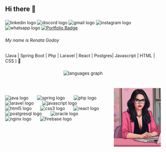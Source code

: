 <h2 align="left">Hi there 👋</h2>

###

<div align="left">
  <img src="https://img.shields.io/static/v1?message=LinkedIn&logo=linkedin&label=&color=cc57cf&logoColor=white&labelColor=cc57cf&style=flat" height="20" alt="linkedin logo"  />
  <img src="https://img.shields.io/static/v1?message=Discord&logo=discord&label=&color=cc57cf&logoColor=white&labelColor=cc57cf&style=flat" height="20" alt="discord logo"  />
  <img src="https://img.shields.io/static/v1?message=Gmail&logo=gmail&label=&color=cc57cf&logoColor=white&labelColor=cc57cf&style=flat" height="20" alt="gmail logo"  />
  <img src="https://img.shields.io/static/v1?message=Instagram&logo=instagram&label=&color=cc57cf&logoColor=white&labelColor=cc57cf&style=flat" height="20" alt="instagram logo"  />
  <img src="https://img.shields.io/static/v1?message=Whatsapp&logo=whatsapp&label=&color=cc57cf&logoColor=white&labelColor=cc57cf&style=flat" height="20" alt="whatsapp logo"  />
  <a href="https://portifolio-renata-godoys-projects.vercel.app/">
  <img src="https://img.shields.io/static/v1?message=My%20Portfolio&color=cc57cf&logo=github&logoColor=white&labelColor=cc57cf&style=flat" height="20" alt="Portfolio Badge" />
</a>
</div>

###

<h6 align="left">My name is Renata Godoy</h6>

###

<p align="left">(Java | Spring Boot | Php | Laravel | React | Postgres| Javascript | HTML | CSS ) 🚀</p>

###

<div align="center">
  <img src="https://github-readme-stats.vercel.app/api/top-langs?username=renatagodoy&locale=en&hide_title=true&layout=compact&card_width=320&langs_count=4&theme=midnight-purple&hide_border=true" height="130" alt="languages graph"  />
</div>

###

<br clear="both">

<img align="right" height="190" src="img2.png " style="padding-left: 20px;" />

###

<div align="left">
  <img src="https://cdn.jsdelivr.net/gh/devicons/devicon/icons/java/java-original.svg" height="45" alt="java logo"  />
  <img width="20" />
  <img src="https://cdn.jsdelivr.net/gh/devicons/devicon/icons/spring/spring-original.svg" height="45" alt="spring logo"  />
  <img width="20" />
  <img src="https://cdn.jsdelivr.net/gh/devicons/devicon/icons/php/php-original.svg" height="45" alt="php logo"  />
  <img width="20" />
  <img src="https://cdn.jsdelivr.net/gh/devicons/devicon/icons/laravel/laravel-original.svg" height="45" alt="laravel logo"  />
  <img width="20" />
  <img src="https://cdn.jsdelivr.net/gh/devicons/devicon/icons/javascript/javascript-original.svg" height="45" alt="javascript logo"  />
  <img width="20" />
  <img src="https://cdn.jsdelivr.net/gh/devicons/devicon/icons/html5/html5-original.svg" height="45" alt="html5 logo"  />
  <img width="20" />
  <img src="https://cdn.jsdelivr.net/gh/devicons/devicon/icons/css3/css3-original.svg" height="45" alt="css3 logo"  />
  <img width="20" />
  <img src="https://cdn.jsdelivr.net/gh/devicons/devicon/icons/react/react-original.svg" height="45" alt="react logo"  />
  <img width="20" />
  <img src="https://cdn.jsdelivr.net/gh/devicons/devicon/icons/postgresql/postgresql-original.svg" height="45" alt="postgresql logo"  />
  <img width="20" />
  <img src="https://cdn.jsdelivr.net/gh/devicons/devicon/icons/oracle/oracle-original.svg" height="45" alt="oracle logo"  />
  <img width="20" />
  <img src="https://cdn.jsdelivr.net/gh/devicons/devicon/icons/nginx/nginx-original.svg" height="45" alt="nginx logo"  />
  <img width="20" />
  <img src="https://cdn.jsdelivr.net/gh/devicons/devicon/icons/firebase/firebase-plain.svg" height="45" alt="firebase logo"  />
</div>

###